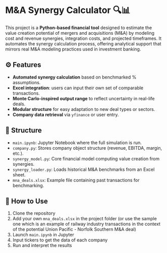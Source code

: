 # M&A Synergy Calculator 🔍📊

This project is a **Python-based financial tool** designed to estimate the value creation potential of mergers and acquisitions (M&A) by modeling cost and revenue synergies, integration costs, and projected timeframes. It automates the synergy calculation process, offering analytical support that mirrors real M&A modeling practices used in investment banking.

## ⚙️ Features

- **Automated synergy calculation** based on benchmarked % assumptions.
- **Excel integration**: users can input their own set of comparable transactions.
- **Monte Carlo-inspired output range** to reflect uncertainty in real-life deals.
- **Modular structure** for easy adaptation to new deal types or sectors.
- **Company data retrieval** via `yfinance` or user entry.

## 📂 Structure

- `main.ipynb`: Jupyter Notebook where the full simulation is run.
- `company.py`: Stores company object structure (revenue, EBITDA, margin, etc.).
- `synergy_model.py`: Core financial model computing value creation from synergies.
- `synergy_loader.py`: Loads historical M&A benchmarks from an Excel sheet.
- `mna_deals.xlsx`: Example file containing past transactions for benchmarking.

## 🔧 How to Use

1. Clone the repository
2. Add your own `mna_deals.xlsx` in the project folder (or use the sample one which is an example of railway industry transactions in the context of the potential Union Pacific - Norfolk Southern M&A deal)
3. Launch `main.ipynb` in Jupyter
4. Input tickers to get the data of each company
5. Run and interpret the results
